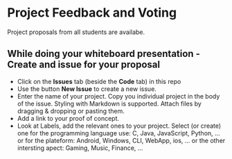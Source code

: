 # Project Feedback and Voting
Project proposals from all students are availabe.


## While doing your whiteboard presentation - Create and issue for your proposal
- Click on the **Issues** tab (beside the **Code** tab) in this repo
- Use the button **New Issue** to create a new issue. 
- Enter the name of your project. Copy you individual project in the body of the issue. Styling with Markdown is supported. Attach files by dragging & dropping or pasting them. 
- Add a link to your proof of concept. 
- Look at Labels, add the relevant ones to your project. Select (or create)  one for the programming language use: C, Java, JavaScript, Python, ...  or for the plateform: Android, Windows, CLI, WebApp, ios, ... or the other intersting apect: Gaming, Music, Finance, ... 
